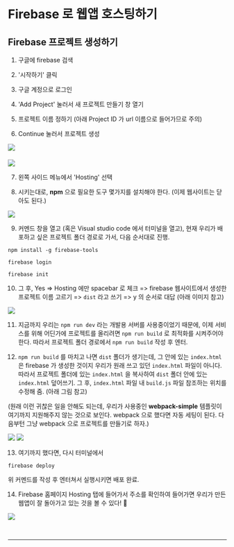 # Firebase 로 웹앱 호스팅하기

## Firebase 프로젝트 생성하기

1. 구글에 firebase 검색

1. '시작하기' 클릭

1. 구글 계정으로 로그인

1. 'Add Project' 눌러서 새 프로젝트 만들기 창 열기

1. 프로젝트 이름 정하기 (아래 Project ID 가 url 이름으로 들어가므로 주의)

1. Continue 눌러서 프로젝트 생성

<img src="/images/firebase1.png" />
<br/>
<img src="/images/firebase2.png" style="margin-top: 20px;" />

7. 왼쪽 사이드 메뉴에서 'Hosting' 선택

8. 시키는대로, **npm** 으로 필요한 도구 몇가지를 설치해야 한다. (이제 웹사이트는 닫아도 된다.)

<img src="/images/firebase3.png" />

9. 커멘드 창을 열고 (혹은 Visual studio code 에서 터미널을 열고), 현재 우리가 배포하고 싶은 프로젝트 폴더 경로로 가서, 다음 순서대로 진행. 

```
npm install -g firebase-tools
```
```
firebase login
```
```
firebase init
```

10. 그 후, Yes => Hosting 에만 spacebar 로 체크 => firebase 웹사이트에서 생성한 프로젝트 이름 고르기 => `dist` 라고 쓰기 => y 의 순서로 대답 (아래 이미지 참고)

<img src="/images/firebaseDeploy1.png" />

11. 지금까지 우리는 `npm run dev` 라는 개발용 서버를 사용중이었기 때문에, 이제 서비스를 위해 어딘가에 프로젝트를 올리려면 `npm run build` 로 최적화를 시켜주어야 한다. 따라서 프로젝트 폴더 경로에서 `npm run build` 작성 후 엔터.

12. `npm run build` 를 마치고 나면 `dist` 폴더가 생기는데, 그 안에 있는 `index.html` 은 firebase 가 생성한 것이지 우리가 원래 쓰고 있던 `index.html` 파일이 아니다. 따라서 프로젝트 폴더에 있는 `index.html` 을 복사하여 `dist` 폴더 안에 있는 `index.html` 덮어쓰기. 그 후, `index.html` 파일 내 `build.js` 파일 참조하는 위치를 수정해 줌. (아래 그림 참고) 

 (원래 이런 귀찮은 일을 안해도 되는데, 우리가 사용중인 **webpack-simple** 템플릿이 여기까지 지원해주지 않는 것으로 보인다. webpack 으로 했다면 자동 세팅이 된다. 다음부턴 그냥 webpack 으로 프로젝트를 만들기로 하자.)

<img src="/images/firebaseDeploy2.png" />

<img src="/images/firebaseDeploy3.png" />

13. 여기까지 했다면, 다시 터미널에서

```
firebase deploy
```

위 커멘드를 작성 후 엔터쳐서 실행시키면 배포 완료. 

14. Firebase 홈페이지 Hosting 탭에 들어가서 주소를 확인하여 들어가면 우리가 만든 웹앱이 잘 돌아가고 있는 것을 볼 수 있다! :tada:

<img src="/images/firebaseDeploy4.png" />

<hr style="margin-top: 45px;">

<DisqusNew />